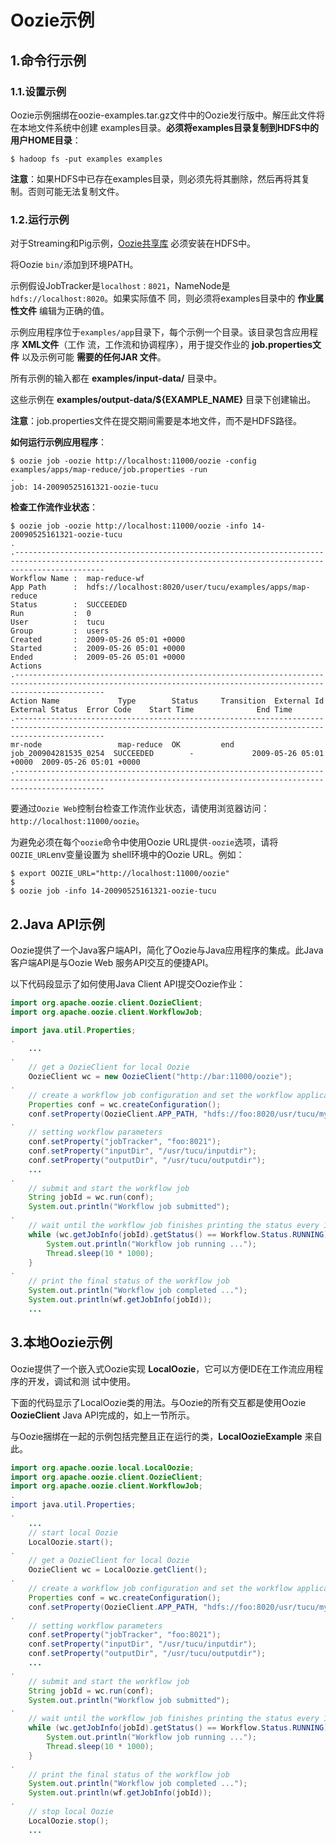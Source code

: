 Oozie示例
===================================================================================
## 1.命令行示例


### 1.1.设置示例
Oozie示例捆绑在oozie-examples.tar.gz文件中的Oozie发行版中。解压此文件将在本地文件系统中创建
examples目录。**必须将examples目录复制到HDFS中的用户HOME目录**：
```shell 
$ hadoop fs -put examples examples
```
**注意**：如果HDFS中已存在examples目录，则必须先将其删除，然后再将其复制。否则可能无法复制文件。

### 1.2.运行示例
对于Streaming和Pig示例，[Oozie共享库](http://oozie.apache.org/docs/4.3.1/DG_QuickStart.html#OozieShareLib)
必须安装在HDFS中。

将Oozie `bin/`添加到环境PATH。

示例假设JobTracker是`localhost：8021`，NameNode是`hdfs://localhost:8020`。如果实际值不
同，则必须将examples目录中的 **作业属性文件** 编辑为正确的值。

示例应用程序位于`examples/app`目录下，每个示例一个目录。该目录包含应用程序 **XML文件**（工作
流，工作流和协调程序），用于提交作业的 **job.properties文件** 以及示例可能 **需要的任何JAR
文件**。

所有示例的输入都在 **examples/input-data/** 目录中。

这些示例在 **examples/output-data/${EXAMPLE_NAME}** 目录下创建输出。

**注意**：job.properties文件在提交期间需要是本地文件，而不是HDFS路径。

**如何运行示例应用程序**：
```shell
$ oozie job -oozie http://localhost:11000/oozie -config examples/apps/map-reduce/job.properties -run
.
job: 14-20090525161321-oozie-tucu
```
**检查工作流作业状态**：
```shell
$ oozie job -oozie http://localhost:11000/oozie -info 14-20090525161321-oozie-tucu
.
.----------------------------------------------------------------------------------------------------------------------------------------------------------------
Workflow Name :  map-reduce-wf
App Path      :  hdfs://localhost:8020/user/tucu/examples/apps/map-reduce
Status        :  SUCCEEDED
Run           :  0
User          :  tucu
Group         :  users
Created       :  2009-05-26 05:01 +0000
Started       :  2009-05-26 05:01 +0000
Ended         :  2009-05-26 05:01 +0000
Actions
.----------------------------------------------------------------------------------------------------------------------------------------------------------------
Action Name             Type        Status     Transition  External Id            External Status  Error Code    Start Time              End Time
.----------------------------------------------------------------------------------------------------------------------------------------------------------------
mr-node                 map-reduce  OK         end         job_200904281535_0254  SUCCEEDED        -             2009-05-26 05:01 +0000  2009-05-26 05:01 +0000
.----------------------------------------------------------------------------------------------------------------------------------------------------------------
```
要通过`Oozie Web`控制台检查工作流作业状态，请使用浏览器访问：`http://localhost:11000/oozie`。

为避免必须在每个`oozie`命令中使用Oozie URL提供`-oozie`选项，请将`OOZIE_URL`env变量设置为
shell环境中的Oozie URL。例如：
```shell
$ export OOZIE_URL="http://localhost:11000/oozie"
$
$ oozie job -info 14-20090525161321-oozie-tucu
```

## 2.Java API示例
Oozie提供了一个Java客户端API，简化了Oozie与Java应用程序的集成。此Java客户端API是与Oozie Web
服务API交互的便捷API。

以下代码段显示了如何使用Java Client API提交Oozie作业：
```java
import org.apache.oozie.client.OozieClient;
import org.apache.oozie.client.WorkflowJob;

import java.util.Properties;
.
    ...
.
    // get a OozieClient for local Oozie
    OozieClient wc = new OozieClient("http://bar:11000/oozie");
.
    // create a workflow job configuration and set the workflow application path
    Properties conf = wc.createConfiguration();
    conf.setProperty(OozieClient.APP_PATH, "hdfs://foo:8020/usr/tucu/my-wf-app");
.
    // setting workflow parameters
    conf.setProperty("jobTracker", "foo:8021");
    conf.setProperty("inputDir", "/usr/tucu/inputdir");
    conf.setProperty("outputDir", "/usr/tucu/outputdir");
    ...
.
    // submit and start the workflow job
    String jobId = wc.run(conf);
    System.out.println("Workflow job submitted");
.
    // wait until the workflow job finishes printing the status every 10 seconds
    while (wc.getJobInfo(jobId).getStatus() == Workflow.Status.RUNNING) {
        System.out.println("Workflow job running ...");
        Thread.sleep(10 * 1000);
    }
.
    // print the final status of the workflow job
    System.out.println("Workflow job completed ...");
    System.out.println(wf.getJobInfo(jobId));
    ...

```

## 3.本地Oozie示例
Oozie提供了一个嵌入式Oozie实现 **LocalOozie**，它可以方便IDE在工作流应用程序的开发，调试和测
试中使用。

下面的代码显示了LocalOozie类的用法。与Oozie的所有交互都是使用Oozie **OozieClient** Java 
API完成的，如上一节所示。

与Oozie捆绑在一起的示例包括完整且正在运行的类，**LocalOozieExample** 来自此。
```java
import org.apache.oozie.local.LocalOozie;
import org.apache.oozie.client.OozieClient;
import org.apache.oozie.client.WorkflowJob;
.
import java.util.Properties;
.
    ...
    // start local Oozie
    LocalOozie.start();
.
    // get a OozieClient for local Oozie
    OozieClient wc = LocalOozie.getClient();
.
    // create a workflow job configuration and set the workflow application path
    Properties conf = wc.createConfiguration();
    conf.setProperty(OozieClient.APP_PATH, "hdfs://foo:8020/usr/tucu/my-wf-app");
.
    // setting workflow parameters
    conf.setProperty("jobTracker", "foo:8021");
    conf.setProperty("inputDir", "/usr/tucu/inputdir");
    conf.setProperty("outputDir", "/usr/tucu/outputdir");
    ...
.
    // submit and start the workflow job
    String jobId = wc.run(conf);
    System.out.println("Workflow job submitted");
.
    // wait until the workflow job finishes printing the status every 10 seconds
    while (wc.getJobInfo(jobId).getStatus() == Workflow.Status.RUNNING) {
        System.out.println("Workflow job running ...");
        Thread.sleep(10 * 1000);
    }
.
    // print the final status of the workflow job
    System.out.println("Workflow job completed ...");
    System.out.println(wf.getJobInfo(jobId));
.
    // stop local Oozie
    LocalOozie.stop();
    ...
```
